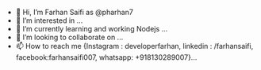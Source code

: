 - 👋 Hi, I’m Farhan Saifi as @pharhan7
- 👀 I’m interested in ...
- 🌱 I’m currently learning and working Nodejs ...
- 💞️ I’m looking to collaborate on ...
- 📫 How to reach me {Instagram : developerfarhan, linkedin : /farhansaifi, facebook:farhansaifi007, whatsapp: +918130289007}...

<!---
pharhan7/pharhan7 is a ✨ special ✨ repository because its `README.md` (this file) appears on your GitHub profile.
You can click the Preview link to take a look at your changes.
--->

